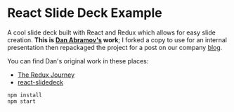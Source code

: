 # React Slide Deck Example

A cool slide deck built with React and Redux which allows for easy slide creation. __This is [Dan Abramov's](https://github.com/gaearon) work__; I forked a copy to use for an internal presentation then repackaged the project for a post on our company [blog](http://www.evolvingmedia.net/).

You can find Dan's original work in these places:

* [The Redux Journey](https://github.com/gaearon/the-redux-journey)
* [react-slidedeck](https://github.com/raganw/react-slidedeck)

```
npm install
npm start
```
